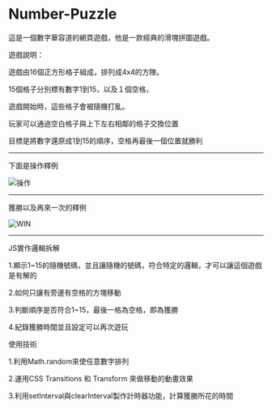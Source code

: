 # Number-Puzzle


這是一個數字華容道的網頁遊戲，他是一款經典的滑塊拼圖遊戲。

遊戲說明：

遊戲由16個正方形格子組成，排列成4x4的方陣。

15個格子分別標有數字1到15，以及１個空格，

遊戲開始時，這些格子會被隨機打亂。

玩家可以通過空白格子與上下左右相鄰的格子交換位置

目標是將數字還原成1到15的順序，空格再最後一個位置就勝利

---------------------------------------------------------

下面是操作釋例


![操作](https://github.com/user-attachments/assets/26974b1e-69ec-4ed1-8860-42f2dcef2487)


---------------------------------------------------------

獲勝以及再來一次的釋例


![WIN](https://github.com/user-attachments/assets/6dcedfec-0a46-4cbc-9d39-f3de645d8c31)


---------------------------------------------------------


JS實作邏輯拆解

1.顯示1~15的隨機號碼，並且讓隨機的號碼，符合特定的邏輯，才可以讓這個遊戲是有解的

2.如何只讓有旁邊有空格的方塊移動

3.判斷順序是否符合1~15，最後一格為空格，即為獲勝

4.紀錄獲勝時間並且設定可以再次遊玩


使用技術

1.利用Math.random來使任意數字排列

2.運用CSS Transitions 和 Transform 來做移動的動畫效果

3.利用setInterval與clearInterval製作計時器功能，計算獲勝所花的時間


